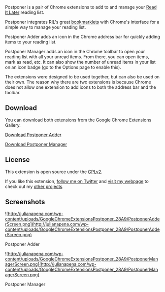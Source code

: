 Postponer is a pair of Chrome extensions to add to and manage your [Read It Later](http://readitlaterlist.com/) reading list.

Postponer integrates RIL's great [bookmarklets](http://readitlaterlist.com/bookmarklets) with Chrome's interface for a simple way to manage your reading list.

Postponer Adder adds an icon in the Chrome address bar for quickly adding items to your reading list.

Postponer Manager adds an icon in the Chrome toolbar to open your reading list with all your unread items. From there, you can open items, mark as read, etc. It can also show the number of unread items in your list on an icon badge (go to the Options page to enable this).

The extensions were designed to be used together, but can also be used on their own. The reason why there are two extensions is because Chrome does not allow one extension to add icons to both the address bar and the toolbar.

## Download ##

You can download both extensions from the Google Chrome Extensions Gallery.

[Download Postponer Adder](https://chrome.google.com/extensions/detail/pggmlienkcoenodbjpkbidlmmedgonai)

[Download Postponer Manager](https://chrome.google.com/extensions/detail/mmfblgljgoaokhbcjnddgcnaielcpjeb)

## License ##

This extension is open source under the [GPLv2](http://creativecommons.org/licenses/GPL/2.0/).

If you like this extension, [follow me on Twitter](http://twitter.com/limitedmage) and [visit my webpage](http://julianapena.com) to check out my [other projects](http://julianapena.com/projects).

## Screenshots ##

![http://julianapena.com/wp-content/uploads/GoogleChromeExtensionsPostponer_28A9/PostponerAdderScreen.png](http://julianapena.com/wp-content/uploads/GoogleChromeExtensionsPostponer_28A9/PostponerAdderScreen.png)

Postponer Adder


![http://julianapena.com/wp-content/uploads/GoogleChromeExtensionsPostponer_28A9/PostponerManagerScreen.png](http://julianapena.com/wp-content/uploads/GoogleChromeExtensionsPostponer_28A9/PostponerManagerScreen.png)

Postponer Manager